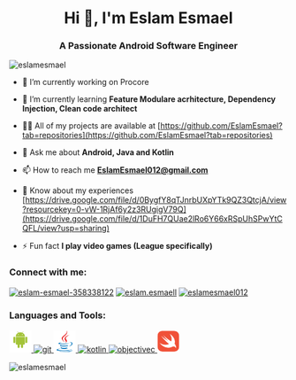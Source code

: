 <h1 align="center">Hi 👋, I'm Eslam Esmael</h1>
<h3 align="center">A Passionate Android Software Engineer</h3>

<p align="left"> <img src="https://komarev.com/ghpvc/?username=eslamesmael&label=Profile%20views&color=0e75b6&style=flat" alt="eslamesmael" /> </p>

- 🔭 I’m currently working on Procore

- 🌱 I’m currently learning **Feature Modulare acrhitecture, Dependency Injection, Clean code architect**

- 👨‍💻 All of my projects are available at [https://github.com/EslamEsmael?tab=repositories](https://github.com/EslamEsmael?tab=repositories)

- 💬 Ask me about **Android, Java and Kotlin**

- 📫 How to reach me **EslamEsmael012@gmail.com**

- 📄 Know about my experiences [https://drive.google.com/file/d/0BygfY8qTJnrbUXpYTk9QZ3QtcjA/view?resourcekey=0-vW-1RjAf6y2z3RUgigV79Q](https://drive.google.com/file/d/1DuFH7QUae2lRo6Y66xRSpUhSPwYtCQFL/view?usp=sharing)

- ⚡ Fun fact **I play video games (League specifically)**

<h3 align="left">Connect with me:</h3>
<p align="left">
<a href="https://linkedin.com/in/eslam-esmael-358338122" target="blank"><img align="center" src="https://raw.githubusercontent.com/rahuldkjain/github-profile-readme-generator/master/src/images/icons/Social/linked-in-alt.svg" alt="eslam-esmael-358338122" height="30" width="40" /></a>
<a href="https://fb.com/eslam.esmaell" target="blank"><img align="center" src="https://raw.githubusercontent.com/rahuldkjain/github-profile-readme-generator/master/src/images/icons/Social/facebook.svg" alt="eslam.esmaell" height="30" width="40" /></a>
<a href="https://www.hackerrank.com/eslamesmael012" target="blank"><img align="center" src="https://raw.githubusercontent.com/rahuldkjain/github-profile-readme-generator/master/src/images/icons/Social/hackerrank.svg" alt="eslamesmael012" height="30" width="40" /></a>
</p>

<h3 align="left">Languages and Tools:</h3>
<p align="left"> <a href="https://developer.android.com" target="_blank" rel="noreferrer"> <img src="https://raw.githubusercontent.com/devicons/devicon/master/icons/android/android-original-wordmark.svg" alt="android" width="40" height="40"/> </a> <a href="https://git-scm.com/" target="_blank" rel="noreferrer"> <img src="https://www.vectorlogo.zone/logos/git-scm/git-scm-icon.svg" alt="git" width="40" height="40"/> </a> <a href="https://www.java.com" target="_blank" rel="noreferrer"> <img src="https://raw.githubusercontent.com/devicons/devicon/master/icons/java/java-original.svg" alt="java" width="40" height="40"/> </a> <a href="https://kotlinlang.org" target="_blank" rel="noreferrer"> <img src="https://www.vectorlogo.zone/logos/kotlinlang/kotlinlang-icon.svg" alt="kotlin" width="40" height="40"/> </a> <a href="https://developer.apple.com/library/archive/documentation/Cocoa/Conceptual/ProgrammingWithObjectiveC/Introduction/Introduction.html" target="_blank" rel="noreferrer"> <img src="https://www.vectorlogo.zone/logos/apple_objectivec/apple_objectivec-icon.svg" alt="objectivec" width="40" height="40"/> </a> <a href="https://developer.apple.com/swift/" target="_blank" rel="noreferrer"> <img src="https://raw.githubusercontent.com/devicons/devicon/master/icons/swift/swift-original.svg" alt="swift" width="40" height="40"/> </a> </p>

<p><img align="center" src="https://github-readme-stats.vercel.app/api/top-langs?username=eslamesmael&show_icons=true&locale=en&layout=compact" alt="eslamesmael" /></p>
